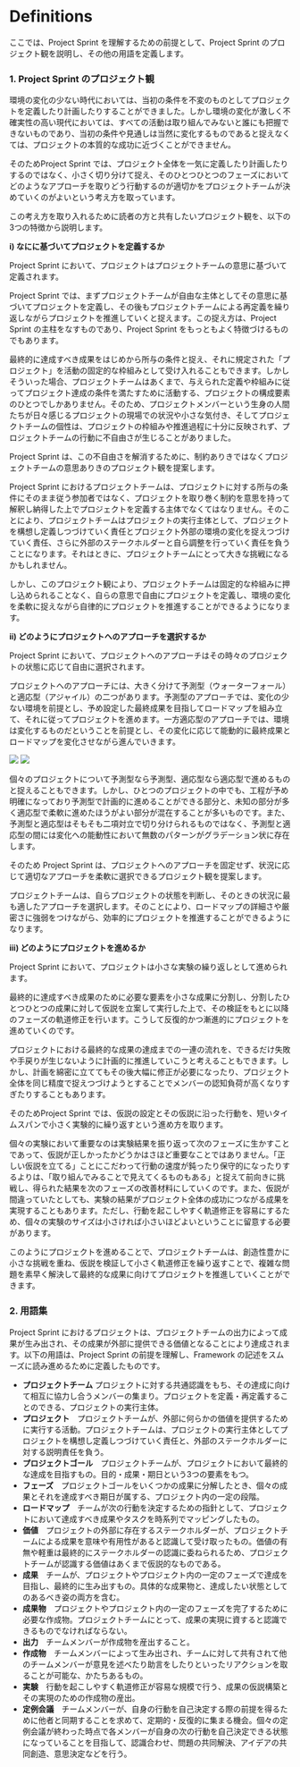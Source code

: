 # Definitions

ここでは、Project Sprint を理解するための前提として、Project Sprint のプロジェクト観を説明し、その他の用語を定義します。

### 1. Project Sprint のプロジェクト観

環境の変化の少ない時代においては、当初の条件を不変のものとしてプロジェクトを定義したり計画したりすることができました。しかし環境の変化が激しく不確実性の高い現代においては、すべての活動は取り組んでみないと誰にも把握できないものであり、当初の条件や見通しは当然に変化するものであると捉えなくては、プロジェクトの本質的な成功に近づくことができません。

そのためProject Sprint では、プロジェクト全体を一気に定義したり計画したりするのではなく、小さく切り分けて捉え、そのひとつひとつのフェーズにおいてどのようなアプローチを取りどう行動するのが適切かをプロジェクトチームが決めていくのがよいという考え方を取っています。

この考え方を取り入れるために読者の方と共有したいプロジェクト観を、以下の3つの特徴から説明します。

**i) なにに基づいてプロジェクトを定義するか**

Project Sprint において、プロジェクトはプロジェクトチームの意思に基づいて定義されます。

Project Sprint では、まずプロジェクトチームが自由な主体としてその意思に基づいてプロジェクトを定義し、その後もプロジェクトチームによる再定義を繰り返しながらプロジェクトを推進していくと捉えます。この捉え方は、Project Sprint の主柱をなすものであり、Project Sprint をもっともよく特徴づけるものでもあります。

最終的に達成すべき成果をはじめから所与の条件と捉え、それに規定された「プロジェクト」を活動の固定的な枠組みとして受け入れることもできます。しかしそういった場合、プロジェクトチームはあくまで、与えられた定義や枠組みに従ってプロジェクト達成の条件を満たすために活動する、プロジェクトの構成要素のひとつでしかありません。そのため、プロジェクトメンバーという生身の人間たちが日々感じるプロジェクトの現場での状況や小さな気付き、そしてプロジェクトチームの個性は、プロジェクトの枠組みや推進過程に十分に反映されず、プロジェクトチームの行動に不自由さが生じることがありました。

Project Sprint は、この不自由さを解消するために、制約ありきではなくプロジェクトチームの意思ありきのプロジェクト観を提案します。

Project Sprint におけるプロジェクトチームは、プロジェクトに対する所与の条件にそのまま従う参加者ではなく、プロジェクトを取り巻く制約を意思を持って解釈し納得した上でプロジェクトを定義する主体でなくてはなりません。そのことにより、プロジェクトチームはプロジェクトの実行主体として、プロジェクトを構想し定義しつづけていく責任とプロジェクト外部の環境の変化を捉えつづけていく責任、さらに外部のステークホルダーと自ら調整を行っていく責任を負うことになります。それはときに、プロジェクトチームにとって大きな挑戦になるかもしれません。

しかし、このプロジェクト観により、プロジェクトチームは固定的な枠組みに押し込められることなく、自らの意思で自由にプロジェクトを定義し、環境の変化を柔軟に捉えながら自律的にプロジェクトを推進することができるようになります。

**ii) どのようにプロジェクトへのアプローチを選択するか**

Project Sprint において、プロジェクトへのアプローチはその時々のプロジェクトの状態に応じて自由に選択されます。

プロジェクトへのアプローチには、大きく分けて予測型（ウォーターフォール）と適応型（アジャイル）の二つがあります。予測型のアプローチでは、変化の少ない環境を前提とし、予め設定した最終成果を目指してロードマップを組み立て、それに従ってプロジェクトを進めます。一方適応型のアプローチでは、環境は変化するものだということを前提とし、その変化に応じて能動的に最終成果とロードマップを変化させながら進んでいきます。

![](images/illust\_prediction.png) ![](images/illust\_daptation.png)





個々のプロジェクトについて予測型なら予測型、適応型なら適応型で進めるものと捉えることもできます。しかし、ひとつのプロジェクトの中でも、工程が予め明確になっており予測型で計画的に進めることができる部分と、未知の部分が多く適応型で柔軟に進めたほうがよい部分が混在することが多いものです。また、予測型と適応型はそもそも二項対立で切り分けられるものではなく、予測型と適応型の間には変化への能動性において無数のパターンがグラデーション状に存在します。

そのため Project Sprint は、プロジェクトへのアプローチを固定せず、状況に応じて適切なアプローチを柔軟に選択できるプロジェクト観を提案します。

プロジェクトチームは、自らプロジェクトの状態を判断し、そのときの状況に最も適したアプローチを選択します。そのことにより、ロードマップの詳細さや厳密さに強弱をつけながら、効率的にプロジェクトを推進することができるようになります。

**iii) どのようにプロジェクトを進めるか**

Project Sprint において、プロジェクトは小さな実験の繰り返しとして進められます。

最終的に達成すべき成果のために必要な要素を小さな成果に分割し、分割したひとつひとつの成果に対して仮説を立案して実行した上で、その検証をもとに以降のフェーズの軌道修正を行います。こうして反復的かつ漸進的にプロジェクトを進めていくのです。

プロジェクトにおける最終的な成果の達成までの一連の流れを、できるだけ失敗や手戻りが生じないように計画的に推進していこうと考えることもできます。しかし、計画を綿密に立ててもその後大幅に修正が必要になったり、プロジェクト全体を同じ精度で捉えつづけようとすることでメンバーの認知負荷が高くなりすぎたりすることもあります。

そのためProject Sprint では、仮説の設定とその仮説に沿った行動を、短いタイムスパンで小さく実験的に繰り返すという進め方を取ります。

個々の実験において重要なのは実験結果を振り返って次のフェーズに生かすことであって、仮説が正しかったかどうかはさほど重要なことではありません。「正しい仮説を立てる」ことにこだわって行動の速度が鈍ったり保守的になったりするよりは、「取り組んでみることで見えてくるものもある」と捉えて前向きに挑戦し、得られた結果を次のフェーズの改善材料にしていくのです。また、仮説が間違っていたとしても、実験の結果がプロジェクト全体の成功につながる成果を実現することもあります。ただし、行動を起こしやすく軌道修正を容易にするため、個々の実験のサイズは小さければ小さいほどよいということに留意する必要があります。

このようにプロジェクトを進めることで、プロジェクトチームは、創造性豊かに小さな挑戦を重ね、仮説を検証して小さく軌道修正を繰り返すことで、複雑な問題を素早く解決して最終的な成果に向けてプロジェクトを推進していくことができます。

### 2. 用語集

Project Sprint におけるプロジェクトは、プロジェクトチームの出力によって成果が生み出され、その成果が外部に提供できる価値となることにより達成されます。以下の用語は、Project Sprint の前提を理解し、Framework の記述をスムーズに読み進めるために定義したものです。

* **プロジェクトチーム** プロジェクトに対する共通認識をもち、その達成に向けて相互に協力し合うメンバーの集まり。プロジェクトを定義・再定義することのできる、プロジェクトの実行主体。
* **プロジェクト**　プロジェクトチームが、外部に何らかの価値を提供するために実行する活動。プロジェクトチームは、プロジェクトの実行主体としてプロジェクトを構想し定義しつづけていく責任と、外部のステークホルダーに対する説明責任を負う。
* **プロジェクトゴール**　プロジェクトチームが、プロジェクトにおいて最終的な達成を目指すもの。目的・成果・期日という3つの要素をもつ。
* **フェーズ**　プロジェクトゴールをいくつかの成果に分解したとき、個々の成果とそれを達成すべき期日が属する、プロジェクト内の一定の段階。
* **ロードマップ**　チームが次の行動を決定するための指針として、プロジェクトにおいて達成すべき成果やタスクを時系列でマッピングしたもの。
* **価値**　プロジェクトの外部に存在するステークホルダーが、プロジェクトチームによる成果を意味や有用性があると認識して受け取ったもの。価値の有無や軽重は最終的にステークホルダーの認識に委ねられるため、プロジェクトチームが認識する価値はあくまで仮説的なものである。
* **成果**　チームが、プロジェクトやプロジェクト内の一定のフェーズで達成を目指し、最終的に生み出すもの。具体的な成果物と、達成したい状態としてのあるべき姿の両方を含む。
* **成果物**　プロジェクトやプロジェクト内の一定のフェーズを完了するために必要な作成物。プロジェクトチームにとって、成果の実現に資すると認識できるものでなければならない。
* **出力**　チームメンバーが作成物を産出すること。
* **作成物**　チームメンバーによって生み出され、チームに対して共有されて他のチームメンバーが意見を述べたり助言をしたりといったリアクションを取ることが可能な、かたちあるもの。
* **実験**　行動を起こしやすく軌道修正が容易な規模で行う、成果の仮説構築とその実現のための作成物の産出。
* **定例会議**　チームメンバーが、自身の行動を自己決定する際の前提を得るために他者と同期することを求めて、定期的・反復的に集まる機会。個々の定例会議が終わった時点で各メンバーが自身の次の行動を自己決定できる状態になっていることを目指して、認識合わせ、問題の共同解決、アイデアの共同創造、意思決定などを行う。
